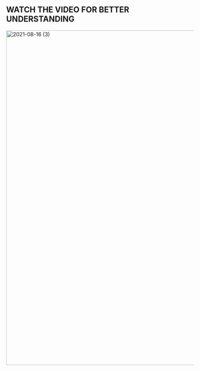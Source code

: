 ## WATCH THE VIDEO FOR BETTER UNDERSTANDING

<img width="898" alt="2021-08-16 (3)" src="https://user-images.githubusercontent.com/65382019/129561280-8562cbcd-db17-422d-af67-4a74601b66bd.png">

